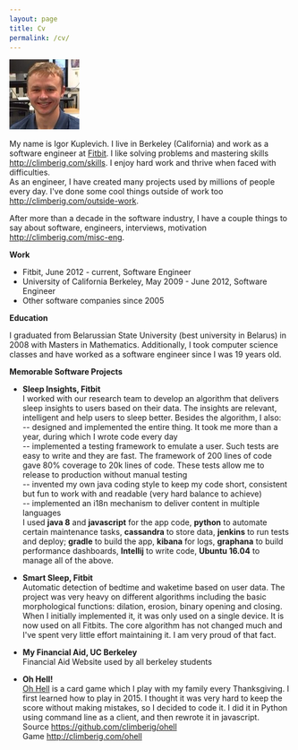 ```yaml
---
layout: page
title: Cv
permalink: /cv/
---
```

![Igor Kuplevich][me]

My name is Igor Kuplevich. I live in Berkeley (California) and work as a software engineer at <a href="http://fitbit.com" target="_blank">Fitbit</a>. I like solving problems and mastering skills 
<a href="/skills" target="_blank">http://climberig.com/skills</a>. I enjoy hard work and thrive when faced with difficulties.<br/>
As an engineer, I have created many projects used by millions of people every day. I've done some cool things outside of work too <a href="/outside-work" target="_blank">http://climberig.com/outside-work</a>.

After more than a decade in the software industry, I have a couple things to say about software, engineers, interviews, motivation <a href="/misc-eng" target="_blank">http://climberig.com/misc-eng</a>.

**Work**

* Fitbit, June 2012 - current, Software Engineer
* University of California Berkeley, May 2009 - June 2012, Software Engineer
* Other software companies since 2005

**Education**

I graduated from Belarussian State University (best university in Belarus) in 2008 with Masters in Mathematics. Additionally, I took
computer science classes and have worked as a software engineer since I was 19 years old.


**Memorable Software Projects**

* **Sleep Insights, Fitbit**<br/>
I worked with our research team to develop an algorithm that delivers sleep insights to users based on their data. The insights are
relevant, intelligent and help users to sleep better. Besides the algorithm, I also:<br/>
-- designed and implemented the entire thing. It took me more than a year, during which I wrote code every day<br/>
-- implemented a testing framework to emulate a user. Such tests are easy to write and they are fast. The framework of 200 lines of code gave 
80% coverage to 20k lines of code. These tests allow me to release to production without manual testing<br/>
-- invented my own java coding style to keep my code short, consistent but fun to work with and readable (very hard balance to achieve)<br/>
-- implemented an i18n mechanism to deliver content in multiple languages<br/>
I used **java 8** and **javascript** for the app code, **python** to automate certain maintenance tasks, **cassandra** to store data,
**jenkins** to run tests and deploy; **gradle** to build the app, **kibana** for logs, **graphana** to build performance dashboards, **Intellij**
to write code, **Ubuntu 16.04** to manage all of the above.

* **Smart Sleep, Fitbit**<br/>
Automatic detection of bedtime and waketime based on user data. The project was very heavy on different algorithms including the basic 
morphological functions: dilation, erosion, binary opening and closing. When I initially implemented it, it was only used on a single device.
It is now used on all Fitbits. The core algorithm has not changed much and I've spent very little effort maintaining it. I am very proud of that
fact.

* **My Financial Aid, UC Berkeley**<br/>
Financial Aid Website used by all berkeley students

* **Oh Hell!**<br/>
<a href="https://en.wikipedia.org/wiki/Oh_Hell" target="_blank">Oh Hell</a> is a card game which I play with my family every Thanksgiving. I first learned how to play in 2015. I thought it was very hard
to keep the score without making mistakes, so I decided to code it. I did it in Python using command line as a client, and then rewrote it
in javascript. <br/>
Source <a href="https://github.com/climberig/ohell" target="_blank">https://github.com/climberig/ohell</a><br/>
Game <a href="/ohell" target="_blank">http://climberig.com/ohell</a>



[me]: /images/me.jpg  "Igor Kuplevich"
